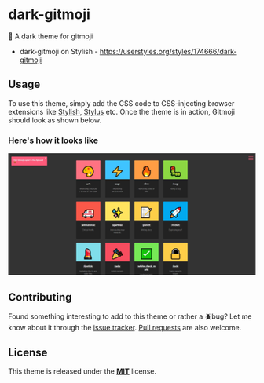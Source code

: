 # dark-gitmoji
:lipstick: A dark theme for gitmoji

* dark-gitmoji on Stylish - https://userstyles.org/styles/174666/dark-gitmoji

## Usage
To use this theme, simply add the CSS code to CSS-injecting browser extensions like [Stylish](https://userstyles.org/), [Stylus](https://add0n.com/stylus.html) etc. Once the theme is in action, Gitmoji should look as shown below.

### Here's how it looks like

![dark-gitmoji.JPG](dark-gitmoji.JPG)

## Contributing
Found something interesting to add to this theme or rather a :beetle:bug? Let me know about it through the [issue tracker](https://github.com/madmath03/dark-gitmoji/issues). [Pull requests](https://github.com/madmath03/dark-gitmoji/pulls) are also welcome.

## License 
This theme is released under the [**MIT**](/LICENSE) license.
